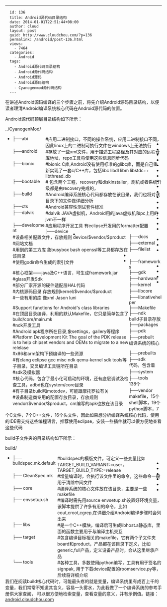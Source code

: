 ---
      id: 136
      title: Android源代码目录结构
      date: 2014-01-01T22:51:44+08:00
      author: cloud
      layout: post
      guid: http://www.cloudchou.com/?p=136
      permalink: /android/post-136.html
      views:
        - 7464
      categories:
        - Android
      tags:
        - Android源代码目录结构
        - Android源代码结构
        - Android源码
        - Android源码结构
        - Cyanogenmod源代码结构
      ---
<p>在讲述Android源码编译的三个步骤之前，将先介绍Android源码目录结构，以便读者理清Android编译系统核心代码在Android源代码的位置。</p>
 <p>Android源代码顶层目录结构如下所示：</p>
 <p>../CyanogenMod/</p>
 <div>
 <ul>
 <li><span style="display:block;float:left;width:22%">├──abi</span> <span style="display:block;float:left;width:78%">#应用二进制接口，不同的操作系统，应用二进制接口不同，因此linux上的二进制可执行文件在windows上无法执行 </span></li>
 <li><span style="display:block;float:left;width:22%">├──android</span> <span style="display:block;float:left;width:78%">#存放了一些xml文件，用于描述工程路径及其对应的远程仓库地址，repo工具将使用这些信息同步代码 </span></li>
 <li><span style="display:block;float:left;width:22%">├──bionic</span> <span style="display:block;float:left;width:78%">#bionic C库,Android没有使用标准的glibc库，而是自己重新实现了一套c/C++库，包括libc libdl libm libstdc++ libthread_db </span></li>
 <li><span style="display:block;float:left;width:22%">├──bootable</span> <span style="display:block;float:left;width:78%"># 包含两个工程，recovery和diskinstaller，刷机或者系统升级都是由recovery完成的， </span></li>
 <li><span style="display:block;float:left;width:22%">├──build</span> <span style="display:block;float:left;width:78%">#Android编译系统核心代码都存放在该目录，我们也将对该目录下的文件做详细分析 </span></li>
 <li><span style="display:block;float:left;width:22%">├──cts</span> <span style="display:block;float:left;width:78%">#Android兼容性测试套件标准 </span></li>
 <li><span style="display:block;float:left;width:22%">├──dalvik</span> <span style="display:block;float:left;width:78%">#dalvik JAVA虚拟机，Android用的java虚拟机和pc上用的jvm不一样 </span></li>
 <li><span style="display:block;float:left;width:22%">├──development</span> <span style="display:block;float:left;width:78%">#应用程序开发工具 有eclipse开发用的formatter配置 </span></li>
 <li><span style="display:block;float:left;width:22%">├──device</span> <span style="display:block;float:left;width:78%">#设备相关配置文件，存放规则 device/$vendor/$product </span></li>
 <li><span style="display:block;float:left;width:22%">├──docs</span> <span style="display:block;float:left;width:78%">#网站文档 </span></li>
 <li><span style="display:block;float:left;width:22%">├──external</span> <span style="display:block;float:left;width:78%">#用到的第三方库 象busybox bash openssl等工具都存放在该目录 </span></li>
 <li><span style="display:block;float:left;width:22%">├──filelist</span> <span style="display:block;float:left;width:78%">#使用godir命令生成的索引文件 </span></li>
 <li><span style="display:block;float:left;width:22%">├──frameworks</span> <span style="display:block;float:left;width:78%">#核心框架——java及C++语言，可生成framework.jar </span></li>
 <li><span style="display:block;float:left;width:22%">├──gdk</span> <span style="display:block;float:left;width:78%">#glass开发Sdk </span></li>
 <li><span style="display:block;float:left;width:22%">├──hardware</span> <span style="display:block;float:left;width:78%">#部分厂家开源的硬件适配层HAL代码 </span></li>
 <li><span style="display:block;float:left;width:22%">├──kernel</span> <span style="display:block;float:left;width:78%">#内核源码目录 存放规则kernel/$vendor/$product </span></li>
 <li><span style="display:block;float:left;width:22%">├──libcore</span> <span style="display:block;float:left;width:78%">#一些有用的库 像xml Jason luni </span></li>
 <li><span style="display:block;float:left;width:22%">├──libnativehelper</span> <span style="display:block;float:left;width:78%">#Support functions for Android's class libraries </span></li>
 <li><span style="display:block;float:left;width:22%">├──Makefile</span> <span style="display:block;float:left;width:78%">#在顶层目录编译，利用的默认Makefile，它只是简单包含了build/core/main.mk </span></li>
 <li><span style="display:block;float:left;width:22%">├──ndk</span> <span style="display:block;float:left;width:78%">#ndk开发工具 </span></li>
 <li><span style="display:block;float:left;width:22%">├──packages</span> <span style="display:block;float:left;width:78%">#Android apk程序所在目录,象settings，gallery等程序 </span></li>
 <li><span style="display:block;float:left;width:22%">├──pdk</span> <span style="display:block;float:left;width:78%">#Platform Development Kit The goal of the PDK release is to help chipset vendors and OEMs to migrate to a new relelase </span></li>
 <li><span style="display:block;float:left;width:22%">├──prebuilt</span> <span style="display:block;float:left;width:78%">#x86和arm架构下预编译的一些资源 </span></li>
 <li><span style="display:block;float:left;width:22%">├──prebuilts</span> <span style="display:block;float:left;width:78%">#有clang eclipse gcc misc ndk qemu-kernel sdk tools等子目录，交叉编译工具链所在目录 </span></li>
 <li><span style="display:block;float:left;width:22%">├──sdk</span> <span style="display:block;float:left;width:78%">#sdk及模拟器 </span></li>
 <li><span style="display:block;float:left;width:22%">├──system</span> <span style="display:block;float:left;width:78%">#核心代码，包含了最小化可启动的环境，还有底层调试及检查工具，adbd也在system/core目录 </span></li>
 <li><span style="display:block;float:left;width:22%">├──tools</span> <span style="display:block;float:left;width:78%">#有子目录build和motodev，可能跟摩托罗拉有关 </span></li>
 <li><span style="display:block;float:left;width:22%">├──vendor</span> <span style="display:block;float:left;width:78%">#设备制造商专用的配置存放目录，存放规则vendor/$vendor/$product，cm编写的apk也放在该目录 </span></li>
 </ul>
 </div>
 <p>build子目录存放编译系统的核心代码，包含着138个makefile，15个shell脚本，19个python脚本，7个C文件，7个C++文件，16个头文件，因此如果想分析编译系统核心代码，使用的IDE需支持这些编程语言，推荐使用eclipse，安装一些插件就可以很方便地查看这些代码</p>
 <p>build子文件夹的目录结构如下所示：</p>
 <p>build/</p>
 <div>
 <ul>
 <li><span style="display:block;float:left;width:30%">├── buildspec.mk.default</span> <span style="display:block;float:left;width:70%">#buildspec的模版文件，可定义一些变量比如TARGET_BUILD_VARIANT:=user，TARGET_BUILD_TYPE:=release</span></li>
 <li><span style="display:block;float:left;width:30%">├── CleanSpec.mk</span> <span style="display:block;float:left;width:70%">#增量编译时，会执行该文件里的命令，这些命令一般用于清除中间文件</span></li>
 <li><span style="display:block;float:left;width:30%">├── core</span> <span style="display:block;float:left;width:70%">#编译系统的核心文件放在该目录，主要是一些makefile</span></li>
 <li><span style="display:block;float:left;width:30%">├── envsetup.sh</span> <span style="display:block;float:left;width:70%">#编译时需先用source envsetup.sh设置好环境变量，该脚本提供了许多有用的命令，比如cout,croot,cgrep,在详细介绍Android编译步骤时会列出来</span></li>
 <li><span style="display:block;float:left;width:30%">├── libs</span> <span style="display:block;float:left;width:70%">#是一个C++模块，编译后可生成libhost.a静态库，里面的函数主要用于与编译主机交互</span></li>
 <li><span style="display:block;float:left;width:30%">├── target</span> <span style="display:block;float:left;width:70%">#包含编译目标相关的makefile，它有两个子文件夹 board和product，产品都在该目录下定义，比如generic,full产品，定义设备产品时，会从这里继承产品</span></li>
 <li><span style="display:block;float:left;width:30%">└── tools</span> <span style="display:block;float:left;width:70%">#各种工具，多数使用python编写，工具有用于签名的signpak, 用于下载device配置的roomservice.py等，后续将详细介绍</span></li>
 </ul>
 </div> 
 <p>我们在阅读build核心代码时，可能最头疼的就是变量，编译系统里有成百上千的变量，我们常常不知道其含义，容易一头雾水，为此我做了一个编译系统的参考手册供大家查阅，
 可以很方便地检索变量，查看变量的意义，并有示例值。链接：<a href="http://android.cloudchou.com" target="_blank">android.cloudchou.com</a></p>
 
